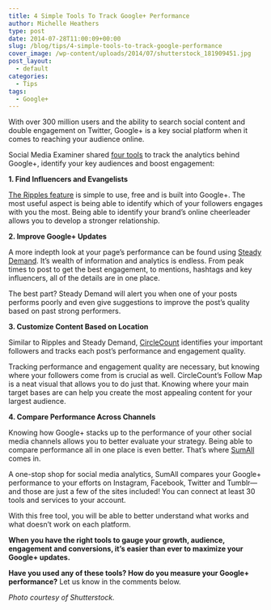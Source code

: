 ```yaml
---
title: 4 Simple Tools To Track Google+ Performance
author: Michelle Heathers
type: post
date: 2014-07-28T11:00:09+00:00
slug: /blog/tips/4-simple-tools-to-track-google-performance
cover_image: /wp-content/uploads/2014/07/shutterstock_181909451.jpg
post_layout:
  - default
categories:
  - Tips
tags:
  - Google+
---
```


With over 300 million users and the ability to search social content and double engagement on Twitter, Google+ is a key social platform when it comes to reaching your audience online.

Social Media Examiner shared [four tools][1] to track the analytics behind Google+, identify your key audiences and boost engagement:

**1. Find Influencers and Evangelists**

[The Ripples feature][2] is simple to use, free and is built into Google+. The most useful aspect is being able to identify which of your followers engages with you the most. Being able to identify your brand’s online cheerleader allows you to develop a stronger relationship.

**2. Improve Google+ Updates**

A more indepth look at your page’s performance can be found using [Steady Demand][3]. It’s wealth of information and analytics is endless. From peak times to post to get the best engagement, to mentions, hashtags and key influencers, all of the details are in one place.

The best part? Steady Demand will alert you when one of your posts performs poorly and even give suggestions to improve the post’s quality based on past strong performers.

**3. Customize Content Based on Location**

Similar to Ripples and Steady Demand, [CircleCount][4] identifies your important followers and tracks each post’s performance and engagement quality.

Tracking performance and engagement quality are necessary, but knowing where your followers come from is crucial as well. CircleCount’s Follow Map is a neat visual that allows you to do just that. Knowing where your main target bases are can help you create the most appealing content for your largest audience.

**4. Compare Performance Across Channels**

Knowing how Google+ stacks up to the performance of your other social media channels allows you to better evaluate your strategy. Being able to compare performance all in one place is even better. That’s where [SumAll][5] comes in.

A one-stop shop for social media analytics, SumAll compares your Google+ performance to your efforts on Instagram, Facebook, Twitter and Tumblr—and those are just a few of the sites included! You can connect at least 30 tools and services to your account.

With this free tool, you will be able to better understand what works and what doesn’t work on each platform.

**When you have the right tools to gauge your growth, audience, engagement and conversions, it’s easier than ever to maximize your Google+ updates.**

**Have you used any of these tools? How do you measure your Google+ performance?** Let us know in the comments below.

_Photo courtesy of Shutterstock._

[1]: http://www.socialmediaexaminer.com/tools-to-measure-google-plus/
[2]: https://plus.google.com/ripple/details
[3]: https://www.steadydemand.com/
[4]: http://www.circlecount.com/
[5]: https://sumall.com/
